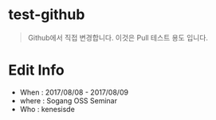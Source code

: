 # test-github
>Github에서 직접 변경합니다.
>이것은 Pull 테스트 용도 입니다.

# Edit Info
 * When : 2017/08/08 - 2017/08/09
 * where : Sogang OSS Seminar
 * Who : kenesisde
